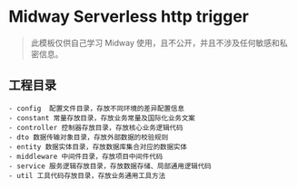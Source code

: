 # Midway Serverless http trigger

> 此模板仅供自己学习 Midway 使用，且不公开，并且不涉及任何敏感和私密信息。
## 工程目录
```
- config  配置文件目录，存放不同环境的差异配置信息
- constant 常量存放目录，存放业务常量及国际化业务文案
- controller 控制器存放目录，存放核心业务逻辑代码
- dto 数据传输对象目录，存放外部数据的校验规则
- entity 数据实体目录，存放数据库集合对应的数据实体
- middleware 中间件目录，存放项目中间件代码
- service 服务逻辑存放目录，存放数据存储、局部通用逻辑代码
- util 工具代码存放目录，存放业务通用工具方法
```
